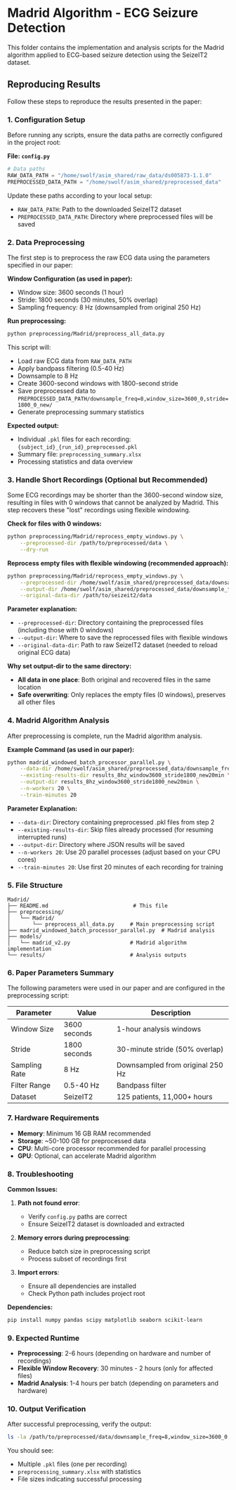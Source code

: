 # Madrid Algorithm - ECG Seizure Detection

This folder contains the implementation and analysis scripts for the Madrid algorithm applied to ECG-based seizure detection using the SeizeIT2 dataset.

## Reproducing Results

Follow these steps to reproduce the results presented in the paper:

### 1. Configuration Setup

Before running any scripts, ensure the data paths are correctly configured in the project root:

**File: `config.py`**
```python
# Data paths
RAW_DATA_PATH = "/home/swolf/asim_shared/raw_data/ds005873-1.1.0"
PREPROCESSED_DATA_PATH = "/home/swolf/asim_shared/preprocessed_data"
```

Update these paths according to your local setup:
- `RAW_DATA_PATH`: Path to the downloaded SeizeIT2 dataset
- `PREPROCESSED_DATA_PATH`: Directory where preprocessed files will be saved

### 2. Data Preprocessing

The first step is to preprocess the raw ECG data using the parameters specified in our paper:

**Window Configuration (as used in paper):**
- Window size: 3600 seconds (1 hour)
- Stride: 1800 seconds (30 minutes, 50% overlap)
- Sampling frequency: 8 Hz (downsampled from original 250 Hz)

**Run preprocessing:**
```bash
python preprocessing/Madrid/preprocess_all_data.py
```

This script will:
- Load raw ECG data from `RAW_DATA_PATH`
- Apply bandpass filtering (0.5-40 Hz)
- Downsample to 8 Hz
- Create 3600-second windows with 1800-second stride
- Save preprocessed data to `PREPROCESSED_DATA_PATH/downsample_freq=8,window_size=3600_0,stride=1800_0_new/`
- Generate preprocessing summary statistics

**Expected output:**
- Individual `.pkl` files for each recording: `{subject_id}_{run_id}_preprocessed.pkl`
- Summary file: `preprocessing_summary.xlsx`
- Processing statistics and data overview

### 3. Handle Short Recordings (Optional but Recommended)

Some ECG recordings may be shorter than the 3600-second window size, resulting in files with 0 windows that cannot be analyzed by Madrid. This step recovers these "lost" recordings using flexible windowing.

**Check for files with 0 windows:**
```bash
python preprocessing/Madrid/reprocess_empty_windows.py \
    --preprocessed-dir /path/to/preprocessed/data \
    --dry-run
```

**Reprocess empty files with flexible windowing (recommended approach):**
```bash
python preprocessing/Madrid/reprocess_empty_windows.py \
    --preprocessed-dir /home/swolf/asim_shared/preprocessed_data/downsample_freq=8,window_size=3600_0,stride=1800_0_new \
    --output-dir /home/swolf/asim_shared/preprocessed_data/downsample_freq=8,window_size=3600_0,stride=1800_0_new \
    --original-data-dir /path/to/seizeit2/data
```

**Parameter explanation:**
- `--preprocessed-dir`: Directory containing the preprocessed files (including those with 0 windows)
- `--output-dir`: Where to save the reprocessed files with flexible windows
- `--original-data-dir`: Path to raw SeizeIT2 dataset (needed to reload original ECG data)

**Why set output-dir to the same directory:**
- **All data in one place**: Both original and recovered files in the same location
- **Safe overwriting**: Only replaces the empty files (0 windows), preserves all other files

### 4. Madrid Algorithm Analysis

After preprocessing is complete, run the Madrid algorithm analysis. 

**Example Command (as used in our paper):**
```bash
python madrid_windowed_batch_processor_parallel.py \
    --data-dir /home/swolf/asim_shared/preprocessed_data/downsample_freq=8,window_size=3600_0,stride=1800_0_new \
    --existing-results-dir results_8hz_window3600_stride1800_new20min \
    --output-dir results_8hz_window3600_stride1800_new20min \
    --n-workers 20 \
    --train-minutes 20
```

**Parameter Explanation:**
- `--data-dir`: Directory containing preprocessed .pkl files from step 2
- `--existing-results-dir`: Skip files already processed (for resuming interrupted runs)
- `--output-dir`: Directory where JSON results will be saved
- `--n-workers 20`: Use 20 parallel processes (adjust based on your CPU cores)
- `--train-minutes 20`: Use first 20 minutes of each recording for training

### 5. File Structure

```
Madrid/
├── README.md                           # This file
├── preprocessing/
│   └── Madrid/
│       └── preprocess_all_data.py     # Main preprocessing script
├── madrid_windowed_batch_processor_parallel.py  # Madrid analysis
├── models/
│   └── madrid_v2.py                   # Madrid algorithm implementation
└── results/                           # Analysis outputs
```


### 6. Paper Parameters Summary

The following parameters were used in our paper and are configured in the preprocessing script:

| Parameter | Value | Description |
|-----------|-------|-------------|
| Window Size | 3600 seconds | 1-hour analysis windows |
| Stride | 1800 seconds | 30-minute stride (50% overlap) |
| Sampling Rate | 8 Hz | Downsampled from original 250 Hz |
| Filter Range | 0.5-40 Hz | Bandpass filter |
| Dataset | SeizeIT2 | 125 patients, 11,000+ hours |

### 7. Hardware Requirements

- **Memory**: Minimum 16 GB RAM recommended
- **Storage**: ~50-100 GB for preprocessed data
- **CPU**: Multi-core processor recommended for parallel processing
- **GPU**: Optional, can accelerate Madrid algorithm

### 8. Troubleshooting

**Common Issues:**

1. **Path not found error**: 
   - Verify `config.py` paths are correct
   - Ensure SeizeIT2 dataset is downloaded and extracted

2. **Memory errors during preprocessing**:
   - Reduce batch size in preprocessing script
   - Process subset of recordings first

3. **Import errors**:
   - Ensure all dependencies are installed
   - Check Python path includes project root

**Dependencies:**
```bash
pip install numpy pandas scipy matplotlib seaborn scikit-learn
```

### 9. Expected Runtime

- **Preprocessing**: 2-6 hours (depending on hardware and number of recordings)
- **Flexible Window Recovery**: 30 minutes - 2 hours (only for affected files)
- **Madrid Analysis**: 1-4 hours per batch (depending on parameters and hardware)

### 10. Output Verification

After successful preprocessing, verify the output:

```bash
ls -la /path/to/preprocessed/data/downsample_freq=8,window_size=3600_0,stride=1800_0_new/
```

You should see:
- Multiple `.pkl` files (one per recording)
- `preprocessing_summary.xlsx` with statistics
- File sizes indicating successful processing

